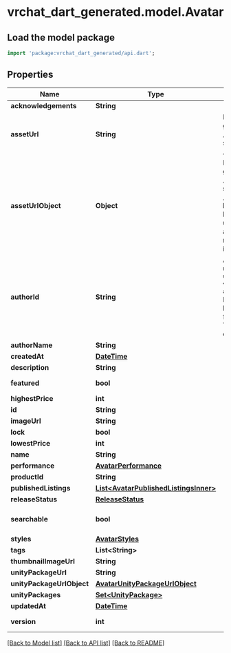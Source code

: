 # vrchat_dart_generated.model.Avatar

## Load the model package
```dart
import 'package:vrchat_dart_generated/api.dart';
```

## Properties
Name | Type | Description | Notes
------------ | ------------- | ------------- | -------------
**acknowledgements** | **String** |  | [optional] 
**assetUrl** | **String** | Not present from general search `/avatars`, only on specific requests `/avatars/{avatarId}`. | [optional] 
**assetUrlObject** | **Object** | Not present from general search `/avatars`, only on specific requests `/avatars/{avatarId}`. **Deprecation:** `Object` has unknown usage/fields, and is always empty. Use normal `Url` field instead. | [optional] 
**authorId** | **String** | A users unique ID, usually in the form of `usr_c1644b5b-3ca4-45b4-97c6-a2a0de70d469`. Legacy players can have old IDs in the form of `8JoV9XEdpo`. The ID can never be changed. | 
**authorName** | **String** |  | 
**createdAt** | [**DateTime**](DateTime.md) |  | 
**description** | **String** |  | 
**featured** | **bool** |  | [default to false]
**highestPrice** | **int** |  | [optional] 
**id** | **String** |  | 
**imageUrl** | **String** |  | 
**lock** | **bool** |  | [optional] 
**lowestPrice** | **int** |  | [optional] 
**name** | **String** |  | 
**performance** | [**AvatarPerformance**](AvatarPerformance.md) |  | 
**productId** | **String** |  | [optional] 
**publishedListings** | [**List&lt;AvatarPublishedListingsInner&gt;**](AvatarPublishedListingsInner.md) |  | [optional] 
**releaseStatus** | [**ReleaseStatus**](ReleaseStatus.md) |  | 
**searchable** | **bool** |  | [optional] [default to false]
**styles** | [**AvatarStyles**](AvatarStyles.md) |  | 
**tags** | **List&lt;String&gt;** |   | 
**thumbnailImageUrl** | **String** |  | 
**unityPackageUrl** | **String** |  | 
**unityPackageUrlObject** | [**AvatarUnityPackageUrlObject**](AvatarUnityPackageUrlObject.md) |  | 
**unityPackages** | [**Set&lt;UnityPackage&gt;**](UnityPackage.md) |  | 
**updatedAt** | [**DateTime**](DateTime.md) |  | 
**version** | **int** |  | [default to 0]

[[Back to Model list]](../README.md#documentation-for-models) [[Back to API list]](../README.md#documentation-for-api-endpoints) [[Back to README]](../README.md)


